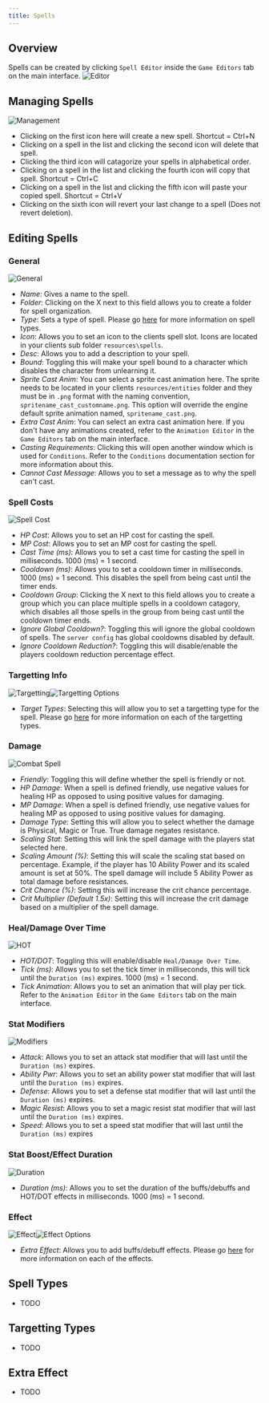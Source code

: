 ```yaml
---
title: Spells
---
```


## Overview
Spells can be created by clicking `Spell Editor` inside the `Game Editors` tab on the main interface.
![Editor](https://github.com/AscensionGameDev/Intersect-Documentation/assets/72468758/2bc7b67c-f188-43b4-860e-1fcdaa40bd71)

## Managing Spells
![Management](https://github.com/AscensionGameDev/Intersect-Documentation/assets/72468758/ded6a3ca-84fe-410d-8812-7f7c2b104df4)

- Clicking on the first icon here will create a new spell. Shortcut = Ctrl+N
- Clicking on a spell in the list and clicking the second icon will delete that spell.
- Clicking the third icon will catagorize your spells in alphabetical order.
- Clicking on a spell in the list and clicking the fourth icon will copy that spell. Shortcut = Ctrl+C
- Clicking on a spell in the list and clicking the fifth icon will paste your copied spell. Shortcut = Ctrl+V
- Clicking on the sixth icon will revert your last change to a spell (Does not revert deletion).

## Editing Spells

### General
![General](https://github.com/AscensionGameDev/Intersect-Documentation/assets/72468758/857971fe-a4dd-4180-9918-2c53dac6c60b)

- *Name*: Gives a name to the spell.
- *Folder*: Clicking on the X next to this field allows you to create a folder for spell organization.
- *Type*: Sets a type of spell. Please go [here](#spell-types) for more information on spell types.
- *Icon*: Allows you to set an icon to the clients spell slot. Icons are located in your clients sub folder `resources\spells`.
- *Desc*: Allows you to add a description to your spell.
- *Bound*: Toggling this will make your spell bound to a character which disables the character from unlearning it.
- *Sprite Cast Anim*: You can select a sprite cast animation here. The sprite needs to be located in your clients `resources/entities` folder and they must be in `.png` format with the naming convention, `spritename_cast_customname.png`. This option will override the engine default sprite animation named, `spritename_cast.png`.
- *Extra Cast Anim*: You can select an extra cast animation here. If you don't have any animations created, refer to the `Animation Editor` in the `Game Editors` tab on the main interface.
- *Casting Requirements*: Clicking this will open another window which is used for `Conditions`. Refer to the `Conditions` documentation section for more information about this.
- *Cannot Cast Message*: Allows you to set a message as to why the spell can't cast.

### Spell Costs
![Spell Cost](https://github.com/AscensionGameDev/Intersect-Documentation/assets/72468758/07d3aa4d-4a9d-40ff-ba38-6b779eb32d04)

- *HP Cost*: Allows you to set an HP cost for casting the spell.
- *MP Cost*: Allows you to set an MP cost for casting the spell.
- *Cast Time (ms)*: Allows you to set a cast time for casting the spell in milliseconds. 1000 (ms) = 1 second.
- *Cooldown (ms)*: Allows you to set a cooldown timer in milliseconds. 1000 (ms) = 1 second. This disables the spell from being cast until the timer ends.
- *Cooldown Group*: Clicking the X next to this field allows you to create a group which you can place multiple spells in a cooldown catagory, which disables all those spells in the group from being cast until the cooldown timer ends.
- *Ignore Global Cooldown?*: Toggling this will ignore the global cooldown of spells. The `server config` has global cooldowns disabled by default.
- *Ignore Cooldown Reduction?*: Toggling this will disable/enable the players cooldown reduction percentage effect.

### Targetting Info
![Targetting](https://github.com/AscensionGameDev/Intersect-Documentation/assets/72468758/8fea8781-e9f3-44d1-9666-6581e9e2b367)![Targetting Options](https://github.com/AscensionGameDev/Intersect-Documentation/assets/72468758/342947c3-efb1-4ff2-9d21-02bed40088f9)

- *Target Types*: Selecting this will allow you to set a targetting type for the spell. Please go [here](#targetting-types) for more information on each of the targetting types.

### Damage
![Combat Spell](https://github.com/AscensionGameDev/Intersect-Documentation/assets/72468758/f7ca4842-090a-4c53-bbce-3a0f902381f7)

- *Friendly*: Toggling this will define whether the spell is friendly or not.
- *HP Damage*: When a spell is defined friendly, use negative values for healing HP as opposed to using positive values for damaging.
- *MP Damage*: When a spell is defined friendly, use negative values for healing MP as opposed to using positive values for damaging.
- *Damage Type*: Setting this will allow you to select whether the damage is Physical, Magic or True. True damage negates resistance.
- *Scaling Stat*: Setting this will link the spell damage with the players stat selected here.
- *Scaling Amount (%)*: Setting this will scale the scaling stat based on percentage. Example, if the player has 10 Ability Power and its scaled amount is set at 50%. The spell damage will include 5 Ability Power as total damage before resistances.
- *Crit Chance (%)*: Setting this will increase the crit chance percentage.
- *Crit Multiplier (Default 1.5x)*: Setting this will increase the crit damage based on a multiplier of the spell damage.

### Heal/Damage Over Time
![HOT](https://github.com/AscensionGameDev/Intersect-Documentation/assets/72468758/8edeaeca-b4ca-4929-8671-22fa5497dad9)

- *HOT/DOT*: Toggling this will enable/disable `Heal/Damage Over Time`.
- *Tick (ms)*: Allows you to set the tick timer in milliseconds, this will tick until the `Duration (ms)` expires. 1000 (ms) = 1 second.
- *Tick Animation*: Allows you to set an animation that will play per tick. Refer to the `Animation Editor` in the `Game Editors` tab on the main interface.

### Stat Modifiers
![Modifiers](https://github.com/AscensionGameDev/Intersect-Documentation/assets/72468758/7914f51b-4d28-4a40-89f8-ae941dad78fc)

- *Attack*: Allows you to set an attack stat modifier that will last until the `Duration (ms)` expires.
- *Ability Pwr*: Allows you to set an ability power stat modifier that will last until the `Duration (ms)` expires.
- *Defense*: Allows you to set a defense stat modifier that will last until the `Duration (ms)` expires.
- *Magic Resist*: Allows you to set a magic resist stat modifier that will last until the `Duration (ms)` expires.
- *Speed*: Allows you to set a speed stat modifier that will last until the `Duration (ms)` expires

### Stat Boost/Effect Duration
![Duration](https://github.com/AscensionGameDev/Intersect-Documentation/assets/72468758/4cb567b2-ef98-4528-8cab-4c43b509024c)

- *Duration (ms)*: Allows you to set the duration of the buffs/debuffs and HOT/DOT effects in milliseconds. 1000 (ms) = 1 second.

### Effect
![Effect](https://github.com/AscensionGameDev/Intersect-Documentation/assets/72468758/7a2efe64-1136-4f47-a3cd-fe4e66821985)![Effect Options](https://github.com/AscensionGameDev/Intersect-Documentation/assets/72468758/2a847639-c825-49eb-bf0a-bcfa36a080bc)

- *Extra Effect*: Allows you to add buffs/debuff effects. Please go [here](#extra-effects) for more information on each of the effects.

## Spell Types
- TODO

## Targetting Types
- TODO

## Extra Effect
- TODO
